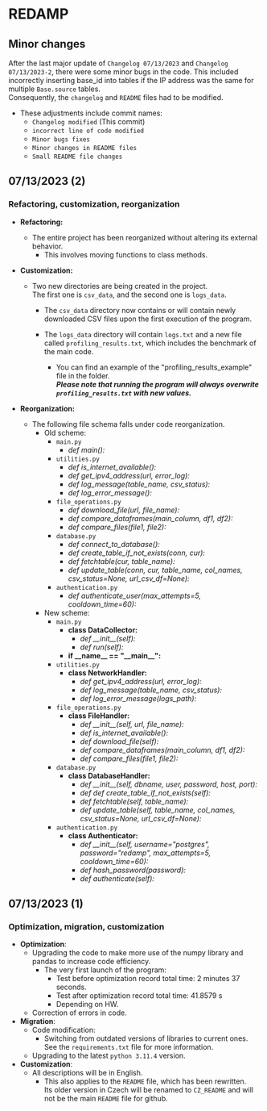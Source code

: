# REDAMP
## Minor changes
After the last major update of `Changelog 07/13/2023` and `Changelog 07/13/2023-2`, there were some minor bugs in the code.
This included incorrectly inserting base_id into tables if the IP address was the same for multiple `Base.source` tables.  
Consequently, the `changelog` and `README` files had to be modified.
- These adjustments include commit names: 
    - `Changelog modified` (This commit)
    - `incorrect line of code modified`
    - `Minor bugs fixes`
    - `Minor changes in README files`
    - `Small README file changes`

## 07/13/2023 (2)
### Refactoring, customization, reorganization
- **Refactoring:**
    - The entire project has been reorganized without altering its external behavior. 
        - This involves moving functions to class methods.
        
- **Customization:**
    - Two new directories are being created in the project.  
    The first one is `csv_data`, and the second one is `logs_data`.
        - The `csv_data` directory now contains or will contain newly downloaded CSV files upon the first execution of the program.

        - The `logs_data` directory will contain `logs.txt` and a new file called `profiling_results.txt`, which includes the benchmark of the main code. 
            - You can find an example of the "profiling_results_example" file in the folder.  
            ***Please note that running the program will always overwrite `profiling_results.txt` with new values.***

- **Reorganization:**
    - The following file schema falls under code reorganization.
        - Old scheme: 
            - `main.py`
                - *def main():*
            - `utilities.py`
                - *def is_internet_available():*
                - *def get_ipv4_address(url, error_log):*
                - *def log_message(table_name, csv_status):*
                - *def log_error_message():*
            - `file_operations.py`
                - *def download_file(url, file_name):*
                - *def compare_dataframes(main_column, df1, df2):*
                - *def compare_files(file1, file2):*
            - `database.py`
                - *def connect_to_database():*
                - *def create_table_if_not_exists(conn, cur):*
                - *def fetchtable(cur, table_name):*
                - *def update_table(conn, cur, table_name, col_names, csv_status=None, url_csv_df=None):*
            - `authentication.py`
                - *def authenticate_user(max_attempts=5, cooldown_time=60):*
        - New scheme:
            - `main.py`
                - **class DataCollector:**
                    - *def \_\_init__(self):*
                    - *def run(self):*
                - **if \_\_name__ == "\_\_main__":**
            - `utilities.py`
                - **class NetworkHandler:**
                    - *def get_ipv4_address(url, error_log):*
                    - *def log_message(table_name, csv_status):*
                    - *def log_error_message(logs_path):*
            - `file_operations.py`
                - **class FileHandler:**
                    - *def \_\_init__(self, url, file_name):*
                    - *def is_internet_available():*
                    - *def download_file(self):*
                    - *def compare_dataframes(main_column, df1, df2):*
                    - *def compare_files(file1, file2):*
            - `database.py`
                - **class DatabaseHandler:**
                    - *def \_\_init__(self, dbname, user, password, host, port):*
                    - *def def create_table_if_not_exists(self):*
                    - *def fetchtable(self, table_name):*
                    - *def update_table(self, table_name, col_names, csv_status=None, url_csv_df=None):*
            - `authentication.py`
                - **class Authenticator:**
                    - *def \_\_init__(self, username="postgres", password="redamp", max_attempts=5, cooldown_time=60):*
                    - *def hash_password(password):*
                    - *def authenticate(self):*

## 07/13/2023 (1)
### Optimization, migration, customization
- **Optimization**:  
    - Upgrading the code to make more use of the numpy library and pandas to increase code efficiency.
        - The very first launch of the program:
            - Test before optimization record total time: 2 minutes 37 seconds.
            - Test after optimization record total time: 41.8579 s
            - Depending on HW.
    - Correction of errors in code.
- **Migration**:
    - Code modification:
        - Switching from outdated versions of libraries to current ones.  
        See the `requirements.txt` file for more information.
    - Upgrading to the latest `python 3.11.4` version.
- **Customization**:
    - All descriptions will be in English. 
        - This also applies to the `README` file, which has been rewritten.  
        Its older version in Czech will be renamed to `CZ_README` and will not be the main `README` file for github.
